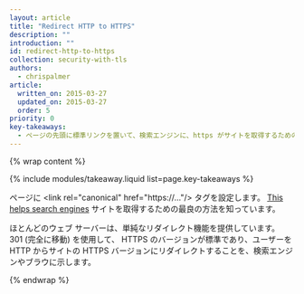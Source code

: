 ```yaml
---
layout: article
title: "Redirect HTTP to HTTPS"
description: ""
introduction: ""
id: redirect-http-to-https
collection: security-with-tls
authors:
  - chrispalmer
article:
  written_on: 2015-03-27
  updated_on: 2015-03-27
  order: 5
priority: 0
key-takeaways:
  - ページの先頭に標準リンクを置いて、検索エンジンに、https がサイトを取得するための最良の方法であることを伝えます。
---
```


{% wrap content %}

{% include modules/takeaway.liquid list=page.key-takeaways %}

ページに &lt;link rel="canonical" href="https://…"/&gt; タグを設定します。 [This
helps search engines](https://support.google.com/webmasters/answer/139066?hl=en)
サイトを取得するための最良の方法を知っています。

ほとんどのウェブ サーバーは、単純なリダイレクト機能を提供しています。 301 (完全に移動) を使用して、
HTTPS のバージョンが標準であり、ユーザーを HTTP からサイトの HTTPS バージョンにリダイレクトすることを、検索エンジンやブラウに示します。

{% endwrap %}
